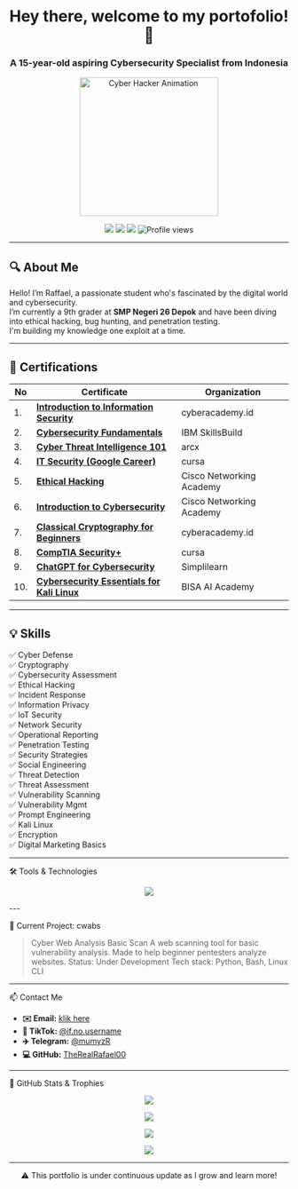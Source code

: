 <h1 align="center">Hey there, welcome to my portofolio! 👋</h1>
<h3 align="center">A 15-year-old aspiring Cybersecurity Specialist from Indonesia</h3>

<p align="center">
  <img src="https://media2.giphy.com/media/ytBoIyQ7ArpRirP0oh/giphy.gif?cid=6c09b952lwt6p5df3gi1p98jo3fxidz6rbgl172mb428vzv8&ep=v1_internal_gif_by_id&rid=giphy.gif&ct=g" width="250" alt="Cyber Hacker Animation">
</p>

<p align="center">
  <img src="https://img.shields.io/badge/Age-15-blue?style=flat-square" />
  <img src="https://img.shields.io/badge/School-SMPN%2026%20Depok-blue?style=flat-square" />
  <img src="https://img.shields.io/badge/Goal-Cybersecurity%20Specialist-red?style=flat-square" />
  <img src="https://komarev.com/ghpvc/?username=TheRealRafael00&style=flat-square&color=brightgreen" alt="Profile views"/>
</p>

---

## 🔍 About Me

Hello! I’m Raffael, a passionate student who's fascinated by the digital world and cybersecurity.  
I’m currently a 9th grader at **SMP Negeri 26 Depok** and have been diving into ethical hacking, bug hunting, and penetration testing.  
I'm building my knowledge one exploit at a time.

---

## 🧾 Certifications

| No | Certificate | Organization |
|----|-------------|--------------|
| 1. | [**Introduction to Information Security**](https://drive.google.com/file/d/1IMgvXuK3cWi_RkvLy3TALxH-a70GBHK1/view?usp=drivesdk) | cyberacademy.id |
| 2. | [**Cybersecurity Fundamentals**](https://drive.google.com/file/d/1IGKSnh6uWk66aXxvCZp1Loyt6MuYoxWD/view?usp=drivesdk) | IBM SkillsBuild |
| 3. | [**Cyber Threat Intelligence 101**](https://drive.google.com/file/d/1IEWZXx2UhJFfMAJG0TugHVDBF-EGnYAL/view?usp=drivesdk) | arcx |
| 4. | [**IT Security (Google Career)**](https://drive.google.com/file/d/1IM3hW6pS5n1UHbF40vedIeiaDSksS3h9/view?usp=drivesdk) | cursa |
| 5. | [**Ethical Hacking**](https://drive.google.com/file/d/1IDUosUG-tzHrLfXwRKQJQNXw2hV-k8L-/view?usp=drivesdk) | Cisco Networking Academy |
| 6. | [**Introduction to Cybersecurity**](https://drive.google.com/file/d/1IKV0eZimygYesrlorfIPLDqTFdO6gEln/view?usp=drivesdk) | Cisco Networking Academy |
| 7. | [**Classical Cryptography for Beginners**](https://drive.google.com/file/d/1IIcNsFPn57s2ZfXjCS_hpLPVR0Erw_NN/view?usp=drivesdk) | cyberacademy.id |
| 8. | [**CompTIA Security+**](https://drive.google.com/file/d/1IDkMq32zQlzlmhX_g62dFYQtHqbBYVoy/view?usp=drivesdk) | cursa |
| 9. | [**ChatGPT for Cybersecurity**](https://drive.google.com/file/d/1N9oEorph3ESyp5AW5b_-fvqEUfcQ5xM-/view?usp=drivesdk) | Simplilearn |
| 10.| [**Cybersecurity Essentials for Kali Linux**](https://drive.google.com/file/d/1NBSaKnRUzWjN_beoiM6ohzYquDdXBqTR/view?usp=drivesdk) | BISA AI Academy |

---

## 💡 Skills

✅ Cyber Defense          
✅ Cryptography              
✅ Cybersecurity Assessment  
✅ Ethical Hacking        
✅ Incident Response         
✅ Information Privacy  
✅ IoT Security           
✅ Network Security          
✅ Operational Reporting  
✅ Penetration Testing    
✅ Security Strategies       
✅ Social Engineering  
✅ Threat Detection       
✅ Threat Assessment         
✅ Vulnerability Scanning  
✅ Vulnerability Mgmt     
✅ Prompt Engineering        
✅ Kali Linux  
✅ Encryption             
✅ Digital Marketing Basics


---

🛠️ Tools & Technologies

<p align="center">
  <img src="https://skillicons.dev/icons?i=linux,bash,github,python,vscode,raspberrypi,html,css" />
</p>
---

🚧 Current Project: cwabs

> Cyber Web Analysis Basic Scan
A web scanning tool for basic vulnerability analysis.
Made to help beginner pentesters analyze websites.
Status: Under Development
Tech stack: Python, Bash, Linux CLI




---

📫 Contact Me

- **✉️ Email:** [klik here](mailto:privacyisdignity@gmail.com)
- **🎵 TikTok:** [@if.no.username](https://www.tiktok.com/@if.no.username?_t=ZS-8wYmEDyWF0b&_r=1)
- **✈️ Telegram:** [@mumyzR](https://t.me/mumyzR)
- **💻 GitHub:** [TheRealRafael00](https://github.com/TheRealRafael00)



---

🏅 GitHub Stats & Trophies

<p align="center">
  <img src="https://github-profile-trophy.vercel.app/?username=TheRealRafael00&theme=algolia&column=7" />
</p><p align="center">
  <img src="https://github-readme-stats.vercel.app/api?username=TheRealRafael00&show_icons=true&theme=tokyonight" />
</p><p align="center">
  <img src="https://github-readme-streak-stats.herokuapp.com/?user=TheRealRafael00&theme=tokyonight" />
</p><p align="center">
  <img src="https://github-readme-stats.vercel.app/api/top-langs/?username=TheRealRafael00&layout=compact&theme=tokyonight" />
</p>


---
<p align="center">⚠️ This portfolio is under continuous update as I grow and learn more!</p>


